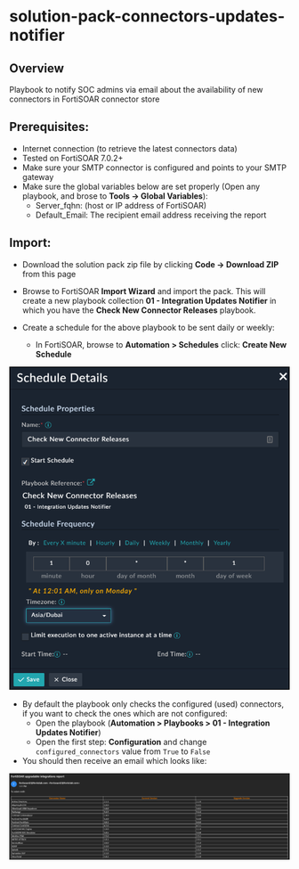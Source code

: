 # solution-pack-connectors-updates-notifier

## Overview
Playbook to notify SOC admins via email about the availability of new connectors in FortiSOAR connector store

## Prerequisites:
- Internet connection (to retrieve the latest connectors data)
- Tested on FortiSOAR 7.0.2+
- Make sure your SMTP connector is configured and points to your SMTP gateway
- Make sure the global variables below are set properly (Open any playbook, and brose to **Tools -> Global Variables**): 
  - Server_fqhn: (host or IP address of FortiSOAR)
  - Default_Email: The recipient email address receiving the report
  
## Import:
- Download the solution pack zip file by clicking **Code -> Download ZIP** from this page
- Browse to FortiSOAR **Import Wizard** and import the pack. This will create a new playbook collection **01 - Integration Updates Notifier** in which you have the **Check New Connector Releases** playbook.

- Create a schedule for the above playbook to be sent daily or weekly:
  - In FortiSOAR, browse to **Automation > Schedules** click: **Create New Schedule**

![](images/schedule.png)
- By default the playbook only checks the configured (used) connectors, if you want to check the ones which are not configured:
  - Open the playbook (**Automation > Playbooks > 01 - Integration Updates Notifier**)
  - Open the first step: **Configuration** and change `configured_connectors` value from `True` to `False`
- You should then receive an email which looks like:

![](images/notification_email.png)